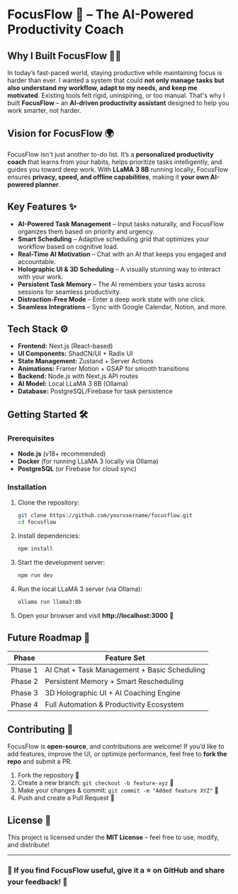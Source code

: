 # FocusFlow 🚀 – The AI-Powered Productivity Coach

## Why I Built FocusFlow 🧠💡

In today’s fast-paced world, staying productive while maintaining focus is harder than ever. I wanted a system that could **not only manage tasks but also understand my workflow, adapt to my needs, and keep me motivated**. Existing tools felt rigid, uninspiring, or too manual. That's why I built **FocusFlow** – an **AI-driven productivity assistant** designed to help you work smarter, not harder.

## Vision for FocusFlow 🌍

FocusFlow isn't just another to-do list. It’s a **personalized productivity coach** that learns from your habits, helps prioritize tasks intelligently, and guides you toward deep work. With **LLaMA 3 8B** running locally, FocusFlow ensures **privacy, speed, and offline capabilities**, making it **your own AI-powered planner**.

## Key Features ✨

- **AI-Powered Task Management** – Input tasks naturally, and FocusFlow organizes them based on priority and urgency.
- **Smart Scheduling** – Adaptive scheduling grid that optimizes your workflow based on cognitive load.
- **Real-Time AI Motivation** – Chat with an AI that keeps you engaged and accountable.
- **Holographic UI & 3D Scheduling** – A visually stunning way to interact with your work.
- **Persistent Task Memory** – The AI remembers your tasks across sessions for seamless productivity.
- **Distraction-Free Mode** – Enter a deep work state with one click.
- **Seamless Integrations** – Sync with Google Calendar, Notion, and more.

## Tech Stack ⚙️

- **Frontend:** Next.js (React-based)
- **UI Components:** ShadCN/UI + Radix UI
- **State Management:** Zustand + Server Actions
- **Animations:** Framer Motion + GSAP for smooth transitions
- **Backend:** Node.js with Next.js API routes
- **AI Model:** Local LLaMA 3 8B (Ollama)
- **Database:** PostgreSQL/Firebase for task persistence

## Getting Started 🛠️

### Prerequisites

- **Node.js** (v18+ recommended)
- **Docker** (for running LLaMA 3 locally via Ollama)
- **PostgreSQL** (or Firebase for cloud sync)

### Installation

1. Clone the repository:
   ```bash
   git clone https://github.com/yourusername/focusflow.git
   cd focusflow
   ```
2. Install dependencies:
   ```bash
   npm install
   ```
3. Start the development server:
   ```bash
   npm run dev
   ```
4. Run the local LLaMA 3 server (via Ollama):
   ```bash
   ollama run llama3:8b
   ```
5. Open your browser and visit **http://localhost:3000** 🚀

## Future Roadmap 🔮

| Phase | Feature Set |
|---|---|
| Phase 1 | AI Chat + Task Management + Basic Scheduling |
| Phase 2 | Persistent Memory + Smart Rescheduling |
| Phase 3 | 3D Holographic UI + AI Coaching Engine |
| Phase 4 | Full Automation & Productivity Ecosystem |

## Contributing 🤝

FocusFlow is **open-source**, and contributions are welcome! If you’d like to add features, improve the UI, or optimize performance, feel free to **fork the repo** and submit a PR.

1. Fork the repository 📌
2. Create a new branch: `git checkout -b feature-xyz` 🚀
3. Make your changes & commit: `git commit -m "Added feature XYZ"` 🔧
4. Push and create a Pull Request 🎉

## License 📜

This project is licensed under the **MIT License** – feel free to use, modify, and distribute!

---

### 🌟 If you find FocusFlow useful, give it a ⭐ on GitHub and share your feedback! 🚀

